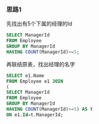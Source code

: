 ### 思路1

先找出有5个下属的经理的Id

```sql
SELECT ManagerId
FROM Employee
GROUP BY ManagerId
HAVING COUNT(ManagerId)>=5;
```

再联结原表，找出经理的名字

```sql
SELECT e1.Name
FROM Employee e1 JOIN
(
SELECT ManagerId
FROM Employee
GROUP BY ManagerId
HAVING COUNT(ManagerId)>=5) AS t
ON e1.Id=t.ManagerId;
```
